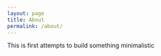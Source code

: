 ```yaml
---
layout: page
title: About
permalink: /about/
---
```


This is first attempts to build something minimalistic